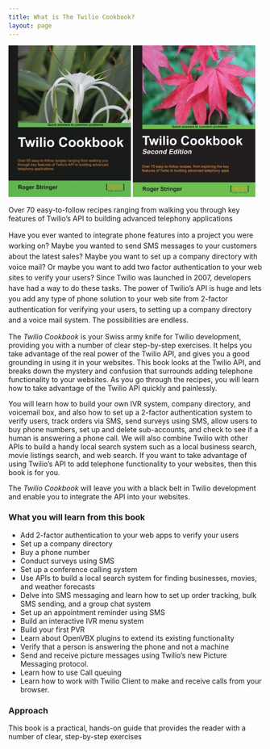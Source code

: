 ```yaml
---
title: What is The Twilio Cookbook?
layout: page
---
```


<a href="http://amzn.to/16tAjHV"><img class="size-medium wp-image-21 " alt="Twilio Cookbook" src="/wp-content/uploads/2014/03/518Da899KqL-243x300.jpg" width="243" height="300" /></a>
<a href="http://amzn.to/QlQ2bZ"><img class="size-medium wp-image-33 " alt="Twilio Cookbook: Second Edition" src="/wp-content/uploads/2014/03/image-243x300.jpg" width="243" height="300" /></a>

Over 70 easy-to-follow recipes ranging from walking you through key features of Twilio&#8217;s API to building advanced telephony applications

<span style="line-height: 1.5em;">Have you ever wanted to integrate phone features into a project you were working on? Maybe you wanted to send SMS messages to your customers about the latest sales? Maybe you want to set up a company directory with voice mail? Or maybe you want to add two factor authentication to your web sites to verify your users? Since Twilio was launched in 2007, developers have had a way to do these tasks. The power of Twilio’s API is huge and lets you add any type of phone solution to your web site from 2-factor authentication for verifying your users, to setting up a company directory and a voice mail system. The possibilities are endless.</span>

The *Twilio Cookbook* is your Swiss army knife for Twilio development, providing you with a number of clear step-by-step exercises. It helps you take advantage of the real power of the Twilio API, and gives you a good grounding in using it in your websites. This book looks at the Twilio API, and breaks down the mystery and confusion that surrounds adding telephone functionality to your websites. As you go through the recipes, you will learn how to take advantage of the Twilio API quickly and painlessly.

You will learn how to build your own IVR system, company directory, and voicemail box, and also how to set up a 2-factor authentication system to verify users, track orders via SMS, send surveys using SMS, allow users to buy phone numbers, set up and delete sub-accounts, and check to see if a human is answering a phone call. We will also combine Twilio with other APIs to build a handy local search system such as a local business search, movie listings search, and web search. If you want to take advantage of using Twilio’s API to add telephone functionality to your websites, then this book is for you.

The *Twilio Cookbook* will leave you with a black belt in Twilio development and enable you to integrate the API into your websites.

### **What you will learn from this book**

  * Add 2-factor authentication to your web apps to verify your users
  * Set up a company directory
  * Buy a phone number
  * Conduct surveys using SMS
  * Set up a conference calling system
  * Use APIs to build a local search system for finding businesses, movies, and weather forecasts
  * Delve into SMS messaging and learn how to set up order tracking, bulk SMS sending, and a group chat system
  * Set up an appointment reminder using SMS
  * Build an interactive IVR menu system
  * Build your first PVR
  * Learn about OpenVBX plugins to extend its existing functionality
  * Verify that a person is answering the phone and not a machine
  * Send and receive picture messages using Twilio&#8217;s new Picture Messaging protocol.
  * Learn how to use Call queuing
  * Learn how to work with Twilio Client to make and receive calls from your browser.

### **Approach**

This book is a practical, hands-on guide that provides the reader with a number of clear, step-by-step exercises